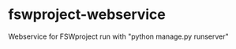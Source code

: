 fswproject-webservice
=====================

Webservice for FSWproject
run with "python manage.py runserver"

